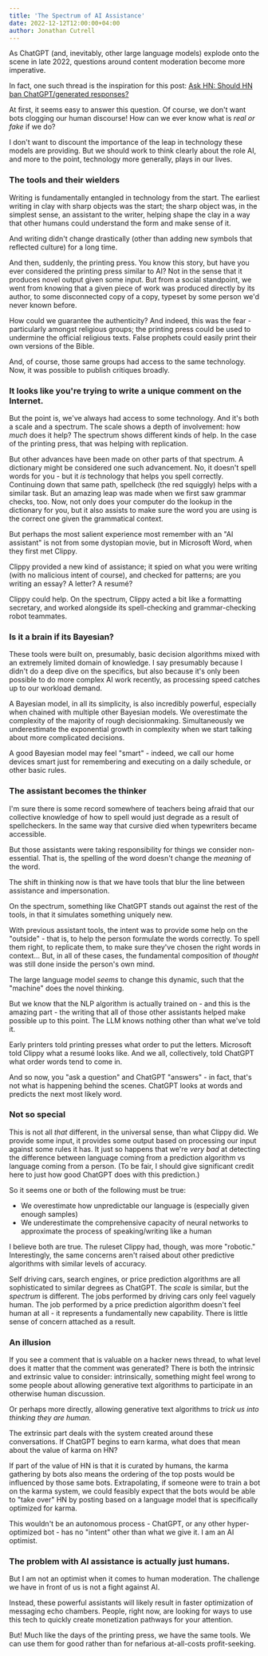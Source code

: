 ```yaml
---
title: 'The Spectrum of AI Assistance'
date: 2022-12-12T12:00:00+04:00
author: Jonathan Cutrell
---
```


As ChatGPT (and, inevitably, other large language models) explode onto the scene in late 2022, questions around content moderation become more imperative.

In fact, one such thread is the inspiration for this post: [Ask HN: Should HN ban ChatGPT/generated responses?](https://news.ycombinator.com/item?id=33945628)

At first, it seems easy to answer this question. Of course, we don't want bots clogging our human discourse! How can we ever know what is _real or fake_ if we do?

I don't want to discount the importance of the leap in technology these models are providing. But we should work to think clearly about the role AI, and more to the point, technology more generally, plays in our lives.

### The tools and their wielders

Writing is fundamentally entangled in technology from the start. The earliest writing in clay with sharp objects was the start; the sharp object was, in the simplest sense, an assistant to the writer, helping shape the clay in a way that other humans could understand the form and make sense of it.

And writing didn't change drastically (other than adding new symbols that reflected culture) for a long time.

And then, suddenly, the printing press. You know this story, but have you ever considered the printing press similar to AI? Not in the sense that it produces novel output given some input. But from a social standpoint, we went from knowing that a given piece of work was produced directly by its author, to some disconnected copy of a copy, typeset by some person we'd never known before.

How could we guarantee the authenticity? And indeed, this was the fear - particularly amongst religious groups; the printing press could be used to undermine the official religious texts. False prophets could easily print their own versions of the Bible.

And, of course, those same groups had access to the same technology. Now, it was possible to publish critiques broadly.

### It looks like you're trying to write a unique comment on the Internet.

But the point is, we've always had access to some technology. And it's both a scale and a spectrum. The scale shows a depth of involvement: how _much_ does it help? The spectrum shows different kinds of help. In the case of the printing press, that was helping with replication.

But other advances have been made on other parts of that spectrum. A dictionary might be considered one such advancement. No, it doesn't spell words for you - but it *is* technology that helps you spell correctly. Continuing down that same path, spellcheck (the red squiggly) helps with a similar task. But an amazing leap was made when we first saw grammar checks, too. Now, not only does your computer do the lookup in the dictionary for you, but it also assists to make sure the word you are using is the correct one given the grammatical context.

But perhaps the most salient experience most remember with an "AI assistant" is not from some dystopian movie, but in Microsoft Word, when they first met Clippy.

Clippy provided a new kind of assistance; it spied on what you were writing (with no malicious intent of course), and checked for patterns; are you writing an essay? A letter? A resumé?

Clippy could help. On the spectrum, Clippy acted a bit like a formatting secretary, and worked alongside its spell-checking and grammar-checking robot teammates.

### Is it a brain if its Bayesian?

These tools were built on, presumably, basic decision algorithms mixed with an extremely limited domain of knowledge. I say presumably because I didn't do a deep dive on the specifics, but also because it's only been possible to do more complex AI work recently, as processing speed catches up to our workload demand.

A Bayesian model, in all its simplicity, is also incredibly powerful, especially when chained with multiple other Bayesian models. We overestimate the complexity of the majority of rough decisionmaking. Simultaneously we underestimate the exponential growth in complexity when we start talking about more complicated decisions.

A good Bayesian model may feel "smart" - indeed, we call our home devices smart just for remembering and executing on a daily schedule, or other basic rules.

### The assistant becomes the thinker

I'm sure there is some record somewhere of teachers being afraid that our collective knowledge of how to spell would just degrade as a result of spellcheckers. In the same way that cursive died when typewriters became accessible.

But those assistants were taking responsibility for things we consider non-essential. That is, the spelling of the word doesn't change the _meaning_ of the word.

The shift in thinking now is that we have tools that blur the line between assistance and impersonation.

On the spectrum, something like ChatGPT stands out against the rest of the tools, in that it simulates something uniquely new.

With previous assistant tools, the intent was to provide some help on the "outside" - that is, to help the person formulate the words correctly. To spell them right, to replicate them, to make sure they've chosen the right words in context... But, in all of these cases, the fundamental composition of _thought_ was still done inside the person's own mind.

The large language model _seems_ to change this dynamic, such that the "machine" does the novel thinking.

But we know that the NLP algorithm is actually trained on - and this is the amazing part - the writing that all of those other assistants helped make possible up to this point. The LLM knows nothing other than what we've told it.

Early printers told printing presses what order to put the letters. Microsoft told Clippy what a resumé looks like. And we all, collectively, told ChatGPT what order words tend to come in.

And so now, you "ask a question" and ChatGPT "answers" - in fact, that's not what is happening behind the scenes. ChatGPT looks at words and predicts the next most likely word.

### Not so special

This is not all _that_ different, in the universal sense, than what Clippy did. We provide some input, it provides some output based on processing our input against some rules it has. It just so happens that we're _very bad_ at detecting the difference between language coming from a prediction algorithm vs language coming from a person. (To be fair, I should give significant credit here to just how good ChatGPT does with this prediction.)

So it seems one or both of the following must be true:

- We overestimate how unpredictable our language is (especially given enough samples)
- We underestimate the comprehensive capacity of neural networks to approximate the process of speaking/writing like a human

I believe both are true. The ruleset Clippy had, though, was more "robotic." Interestingly, the same concerns aren't raised about other predictive algorithms with similar levels of accuracy.

Self driving cars, search engines, or price prediction algorithms are all sophisticated to similar degrees as ChatGPT. The _scale_ is similar, but the _spectrum_ is different. The jobs performed by driving cars only feel vaguely human. The job performed by a price prediction algorithm doesn't feel human at all - it represents a fundamentally new capability. There is little sense of concern attached as a result.

### An illusion

If you see a comment that is valuable on a hacker news thread, to what level does it matter that the comment was generated? There is both the intrinsic and extrinsic value to consider: intrinsically, something might feel wrong to some people about allowing generative text algorithms to participate in an otherwise human discussion.

Or perhaps more directly, allowing generative text algorithms to _trick us into thinking they are human._

The extrinsic part deals with the system created around these conversations. If ChatGPT begins to earn karma, what does that mean about the value of karma on HN?

If part of the value of HN is that it is curated by humans, the karma gathering by bots also means the ordering of the top posts would be influenced by those same bots. Extrapolating, if someone were to train a bot on the karma system, we could feasibly expect that the bots would be able to "take over" HN by posting based on a language model that is specifically optimized for karma.

This wouldn't be an autonomous process - ChatGPT, or any other hyper-optimized bot - has no "intent" other than what we give it. I am an AI optimist.

### The problem with AI assistance is actually just humans.

But I am not an optimist when it comes to human moderation. The challenge we have in front of us is not a fight against AI.

Instead, these powerful assistants will likely result in faster optimization of messaging echo chambers. People, right now, are looking for ways to use this tech to quickly create monetization pathways for your attention.

But! Much like the days of the printing press, we have the same tools. We can use them for good rather than for nefarious at-all-costs profit-seeking.
